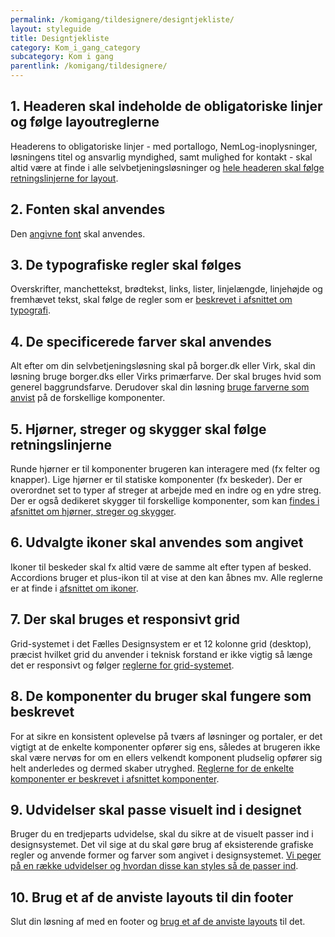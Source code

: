 ```yaml
---
permalink: /komigang/tildesignere/designtjekliste/
layout: styleguide
title: Designtjekliste
category: Kom_i_gang_category
subcategory: Kom i gang
parentlink: /komigang/tildesignere/
---
```

<h2 class="h5">1. Headeren skal indeholde de obligatoriske linjer og følge layoutreglerne</h2>
<p>Headerens to obligatoriske linjer - med portallogo, NemLog-inoplysninger, løsningens titel og ansvarlig myndighed, samt mulighed for kontakt - skal altid være at finde i alle selvbetjeningsløsninger og <a href="/komigang/tildesignere/sideopbygning/#header">hele headeren skal følge retningslinjerne for layout</a>.</p>
<h2 class="h5">2. Fonten skal anvendes</h2>
<p>Den <a href="/design/typography/#fonte">angivne font</a> skal anvendes.</p>
<h2 class="h5">3. De typografiske regler skal følges</h2>
<p>Overskrifter, manchettekst, brødtekst, links, lister, linjelængde, linjehøjde og fremhævet tekst, skal følge de regler som er <a href="/design/typography">beskrevet i afsnittet om typografi</a>.</p>
<h2 class="h5">4. De specificerede farver skal anvendes</h2>
<p>Alt efter om din selvbetjeningsløsning skal på borger.dk eller Virk, skal din løsning bruge borger.dks eller Virks primærfarve. Der skal bruges hvid som generel baggrundsfarve. Derudover skal din løsning <a href="/design/farver">bruge farverne som anvist</a> på de forskellige komponenter.</p>
<h2 class="h5">5. Hjørner, streger og skygger skal følge retningslinjerne</h2>
<p>Runde hjørner er til komponenter brugeren kan interagere med (fx felter og knapper). Lige hjørner er til statiske komponenter (fx beskeder). Der er overordnet set to typer af streger at arbejde med en indre og en ydre streg. Der er også dedikeret skygger til forskellige komponenter, som kan <a href="/design/borders/">findes i afsnittet om hjørner, streger og skygger</a>.</p>
<h2 class="h5">6. Udvalgte ikoner skal anvendes som angivet</h2>
<p>Ikoner til beskeder skal fx altid være de samme alt efter typen af besked.<br />Accordions bruger et plus-ikon til at vise at den kan åbnes mv. Alle reglerne er at finde i <a href="/design/ikoner/">afsnittet om ikoner</a>.</p>
<h2 class="h5">7. Der skal bruges et responsivt grid</h2>
<p>Grid-systemet i det Fælles Designsystem er et 12 kolonne grid (desktop), præcist hvilket grid du anvender i teknisk forstand er ikke vigtig så længe det er responsivt og følger <a href="/design/grid/">reglerne for grid-systemet</a>.</p>
<h2 class="h5">8. De komponenter du bruger skal fungere som beskrevet</h2>
<p>For at sikre en konsistent oplevelse på tværs af løsninger og portaler, er det vigtigt at de enkelte komponenter opfører sig ens, således at brugeren ikke skal være nervøs for om en ellers velkendt komponent pludselig opfører sig helt anderledes og dermed skaber utryghed. <a href="/komponenter/">Reglerne for de enkelte komponenter er beskrevet i afsnittet komponenter</a>.</p>
<h2 class="h5">9. Udvidelser skal passe visuelt ind i designet</h2>
<p>Bruger du en tredjeparts udvidelse, skal du sikre at de visuelt passer ind i designsystemet. Det vil sige at du skal gøre brug af eksisterende grafiske regler og anvende former og farver som angivet i designsystemet. <a href="/udvidelser/">Vi peger på en række udvidelser og hvordan disse kan styles så de passer ind</a>.</p>
<h2 class="h5">10. Brug et af de anviste layouts til din footer</h2>
<p>Slut din løsning af med en footer og <a href="/komponenter/footers/">brug et af de anviste layouts</a> til det.</p>
